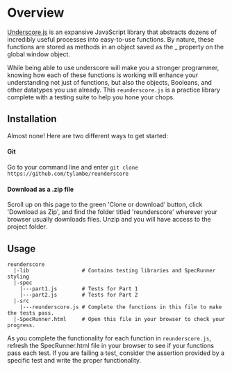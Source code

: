 # Overview

<a href="http://underscorejs.org/">Underscore.js</a> is an expansive JavaScript library that abstracts dozens of incredibly useful processes into easy-to-use functions. By nature, these functions are stored as methods in an object saved as the _ property on the global window object.

While being able to use underscore will make you a stronger programmer, knowing how each of these functions is working will enhance your understanding not just of functions, but also the objects, Booleans, and other datatypes you use already. This `reunderscore.js` is a practice library complete with a testing suite to help you hone your chops.

## Installation

Almost none! Here are two different ways to get started:

#### Git

Go to your command line and enter `git clone https://github.com/tylambe/reunderscore`

#### Download as a .zip file

Scroll up on this page to the green 'Clone or download' button, click 'Download as Zip', and find the folder titled 'reunderscore' wherever your browser usually downloads files. Unzip and you will have access to the project folder.

## Usage

```
reunderscore
  |-lib                 # Contains testing libraries and SpecRunner styling
  |-spec
    |---part1.js        # Tests for Part 1
    |---part2.js        # Tests for Part 2
  |-src
    |---reunderscore.js # Complete the functions in this file to make the tests pass.
  |-SpecRunner.html     # Open this file in your browser to check your progress.
```
As you complete the functionality for each function in `reunderscore.js`, refresh the SpecRunner.html file in your browser to see if your functions pass each test. If you are failing a test, consider the assertion provided by a specific test and write the proper functionality.
